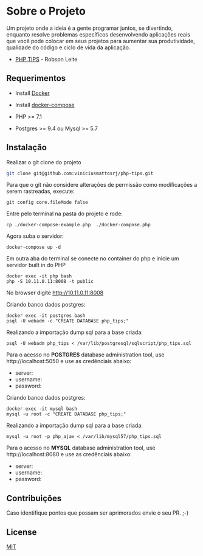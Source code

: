 # Sobre o Projeto
Um projeto onde a ideia é a gente programar juntos, se divertindo, enquanto resolve problemas específicos desenvolvendo aplicações reais que você pode colocar em seus projetos para aumentar sua produtividade, qualidade do código e ciclo de vida da aplicação.
- <a href="https://www.youtube.com/results?search_query=%23phptips">PHP TIPS</a> - Robson Leite


## Requerimentos

- Install <a href="https://docs.docker.com/install/">Docker</a>

- Install <a href="https://docs.docker.com/compose/install/">docker-compose</a>

- PHP >= 7.1

- Postgres >= 9.4 ou Mysql >= 5.7


## Instalação
Realizar o git clone do projeto
```bash
git clone git@github.com:viniciusmattosrj/php-tips.git
```

Para que o git não considere alterações de permissão como modificações a serem rastreadas, execute:
```
git config core.fileMode false
```

Entre pelo terminal na pasta do projeto e rode:
```
cp ./docker-compose-example.php  ./docker-compose.php
```

Agora suba o servidor:
```
docker-compose up -d
```

Em outra aba do terminal se conecte no container do php e inicie um servidor built in do PHP
```
docker exec -it php bash
php -S 10.11.0.11:8008 -t public
```

No browser digite http://10.11.0.11:8008

Criando banco dados postgres: 

```
docker exec -it postgres bash
psql -U webadm -c "CREATE DATABASE php_tips;"
```

Realizando a importação dump sql para a base criada:
```
psql -U webadm php_tips < /var/lib/postgresql/sqlscript/php_tips.sql
```

Para o acesso no <strong>POSTGRES</strong> database administration tool, use http://localhost:5050 e use as credênciais abaixo:

  - server:
  - username:
  - password:


Criando banco dados postgres: 

```
docker exec -it mysql bash
mysql -u root -c "CREATE DATABASE php_tips;"
```

Realizando a importação dump sql para a base criada:
```
mysql -u root -p php_ajax < /var/lib/mysql57/php_tips.sql
```

Para o acesso no <strong>MYSQL</strong> database administration tool, use http://localhost:8080 e use as credênciais abaixo:

  - server:
  - username:
  - password:


## Contribuições
Caso identifique pontos
que possam ser aprimorados envie o seu PR. ;-)


## License
[MIT](https://choosealicense.com/licenses/mit/)
